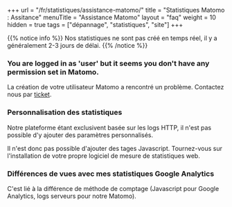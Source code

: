 +++
url = "/fr/statistiques/assistance-matomo/"
title = "Statistiques Matomo : Assitance"
menuTitle = "Assistance Matomo"
layout = "faq"
weight = 10
hidden = true
tags = ["dépannage", "statistiques", "site"]
+++

{{% notice info %}}
Nos statistiques ne sont pas créé en temps réel, il y a généralement 2-3 jours de délai.
{{% /notice %}}

### You are logged in as 'user' but it seems you don't have any permission set in Matomo.
La création de votre utilisateur Matomo a rencontré un problème. Contactez nous par [ticket](https://admin.alwaysdata.com/support/add).

### Personnalisation des statistiques
Notre plateforme étant exclusivent basée sur les logs HTTP, il n'est pas possible d'y ajouter des paramètres personnalisés.

Il n'est donc pas possible d'ajouter des tages Javascript. Tournez-vous sur l'installation de votre propre logiciel de mesure de statistiques web.

### Différences de vues avec mes statistiques Google Analytics
C'est lié à la différence de méthode de comptage (Javascript pour Google Analytics, logs ser­veurs pour notre Matomo).
